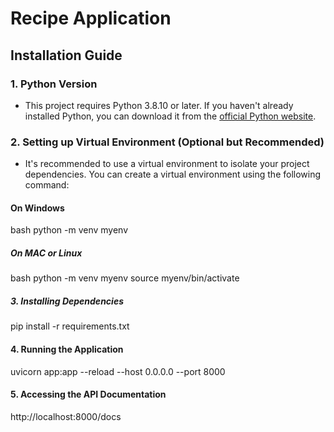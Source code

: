 
# Recipe Application

## Installation Guide

### 1. Python Version

- This project requires Python 3.8.10 or later. If you haven't already installed Python, you can download it from the [official Python website](https://www.python.org/downloads/).

### 2. Setting up Virtual Environment (Optional but Recommended)

- It's recommended to use a virtual environment to isolate your project dependencies. You can create a virtual environment using the following command:

#### On Windows

bash
python -m venv myenv


##### On MAC or Linux

bash
python -m venv myenv
source myenv/bin/activate


##### 3. Installing Dependencies

pip install -r requirements.txt


####  4. Running the Application

uvicorn app:app --reload --host 0.0.0.0 --port 8000


####  5. Accessing the API Documentation

http://localhost:8000/docs



